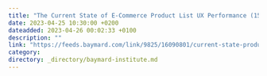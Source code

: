```yaml
---
title: "The Current State of E-Commerce Product List UX Performance (15 Best Practices)"
date: 2023-04-25 10:30:00 +0200
dateadded: 2023-04-26 00:02:33 +0100
description: ""
link: "https://feeds.baymard.com/link/9825/16090801/current-state-product-list-and-filtering"
category:
directory: _directory/baymard-institute.md
---
```

